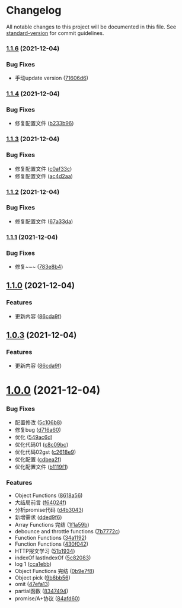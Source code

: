 # Changelog

All notable changes to this project will be documented in this file. See [standard-version](https://github.com/conventional-changelog/standard-version) for commit guidelines.

### [1.1.6](https://github.com/liuxiankun1234/notes/compare/v1.1.4...v1.1.6) (2021-12-04)


### Bug Fixes

* 手动update version ([71606d6](https://github.com/liuxiankun1234/notes/commit/71606d60c5b68e648667d613f751e65f3a6bab30))

### [1.1.4](https://github.com/liuxiankun1234/notes/compare/v1.1.3...v1.1.4) (2021-12-04)


### Bug Fixes

* 修复配置文件 ([b233b96](https://github.com/liuxiankun1234/notes/commit/b233b96cc4faf50ee34281b487e2152bec8380a9))

### [1.1.3](https://github.com/liuxiankun1234/notes/compare/v1.1.2...v1.1.3) (2021-12-04)


### Bug Fixes

* 修复配置文件 ([c0af33c](https://github.com/liuxiankun1234/notes/commit/c0af33c8e61fc029d58692ecf65792f54b7e986d))
* 修复配置文件 ([ac4d2aa](https://github.com/liuxiankun1234/notes/commit/ac4d2aa9d4a2f45a2ad3b33403ca1c1915468379))

### [1.1.2](https://github.com/liuxiankun1234/notes/compare/v1.1.1...v1.1.2) (2021-12-04)


### Bug Fixes

* 修复配置文件 ([67a33da](https://github.com/liuxiankun1234/notes/commit/67a33daa0b20da70eded54e6b4579c7a582c0943))

### [1.1.1](https://github.com/liuxiankun1234/notes/compare/v1.1.0...v1.1.1) (2021-12-04)


### Bug Fixes

* 修复~~~ ([783e8b4](https://github.com/liuxiankun1234/notes/commit/783e8b4c6785e4b83315a7ff41afbc7b8d89b342))

## [1.1.0](https://github.com/liuxiankun1234/notes/compare/v1.0.0...v1.1.0) (2021-12-04)


### Features

* 更新内容 ([86cda9f](https://github.com/liuxiankun1234/notes/commit/86cda9fbbe7b5e33073c7cc769474f1062b03e4c))

## [1.0.3](https://github.com/liuxiankun1234/notes/compare/v1.0.0...v1.0.3) (2021-12-04)


### Features

* 更新内容 ([86cda9f](https://github.com/liuxiankun1234/notes/commit/86cda9fbbe7b5e33073c7cc769474f1062b03e4c))



# [1.0.0](https://github.com/liuxiankun1234/notes/compare/cca1ebbfd134db729096998efabc2777e4f25d50...v1.0.0) (2021-12-04)


### Bug Fixes

* 配置修改 ([5c106b8](https://github.com/liuxiankun1234/notes/commit/5c106b82a720480e845bd0900f7ca6a1d5871456))
* 修复bug ([d716a60](https://github.com/liuxiankun1234/notes/commit/d716a60e235d22612127ec4141f93d13b94412b8))
* 优化 ([549ac6d](https://github.com/liuxiankun1234/notes/commit/549ac6dc776568dd3a5c1eb430bba4527931bc8d))
* 优化代码01 ([c8c09bc](https://github.com/liuxiankun1234/notes/commit/c8c09bc89854639e83642df53e86d7681756a852))
* 优化代码02gst ([c2618e9](https://github.com/liuxiankun1234/notes/commit/c2618e905b77cc0fa1985884cb291bc9d69328ce))
* 优化配置 ([cdbea2f](https://github.com/liuxiankun1234/notes/commit/cdbea2f7eb464698fa9fc920e2fa04cbb0766335))
* 优化配置文件 ([b1119f1](https://github.com/liuxiankun1234/notes/commit/b1119f1553fbc59ff7e23b9d1ac19a63c9dc1834))


### Features

*  Object Functions ([8618a56](https://github.com/liuxiankun1234/notes/commit/8618a569e929d48ceeb505e6e7d5d60e3e0eb553))
* 大结局前言 ([f64024f](https://github.com/liuxiankun1234/notes/commit/f64024ff9ce9a6397095837477def364309de950))
* 分析promise代码 ([d4b3043](https://github.com/liuxiankun1234/notes/commit/d4b3043e6a9862383e206a86ebc2fd88535ff54d))
* 新增需求 ([dded9f6](https://github.com/liuxiankun1234/notes/commit/dded9f6b3534d5295bd7e701557730ab8a8969e2))
* Array Functions 完结 ([1f1a59b](https://github.com/liuxiankun1234/notes/commit/1f1a59b462d01891f9c9f196dcefa8c4675b87d0))
* debounce and throttle functions ([7b7772c](https://github.com/liuxiankun1234/notes/commit/7b7772cddb88ded86eb66b7e3851aa06ecb5c241))
* Function Functions ([34a1192](https://github.com/liuxiankun1234/notes/commit/34a119244e4598aab37c11ba6701c6e3efb7e56f))
* Function Functions ([430f042](https://github.com/liuxiankun1234/notes/commit/430f04227b5b498c64f6f2208868bab2f0b9f523))
* HTTP报文学习 ([51b1934](https://github.com/liuxiankun1234/notes/commit/51b1934e3688b5bdef690afe57623dcf0dac07b3))
* indexOf lastIndexOf ([5c82083](https://github.com/liuxiankun1234/notes/commit/5c82083898cfd54daa657aadfbb86b321de38007))
* log 1 ([cca1ebb](https://github.com/liuxiankun1234/notes/commit/cca1ebbfd134db729096998efabc2777e4f25d50))
* Object Functions 完结 ([0b9e7f8](https://github.com/liuxiankun1234/notes/commit/0b9e7f86e2ce84c7bb4cab961b89ac9fc4c2f767))
* Object pick ([9b6bb56](https://github.com/liuxiankun1234/notes/commit/9b6bb56c64d9c10263991fda14c7875e0c742d04))
* omit ([47efa13](https://github.com/liuxiankun1234/notes/commit/47efa13c3f69dc9184a55ffe361fb707c39d91ec))
* partial函数 ([8347494](https://github.com/liuxiankun1234/notes/commit/8347494ec8427a3eb98e11f53ccef3ea2d145cf6))
* promise/A+协议 ([84afd60](https://github.com/liuxiankun1234/notes/commit/84afd60866e494fde43c0b191816011469deaa22))
